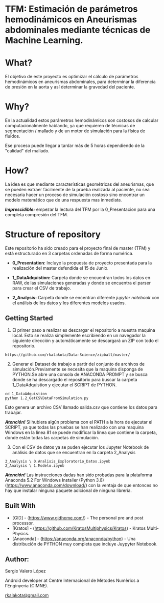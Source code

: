 
# TFM: Estimación de parámetros hemodinámicos en Aneurismas abdominales mediante técnicas de Machine Learning.

# What? 
El objetivo de este proyecto es optimizar el cálculo de parámetros hemodinámicos en aneurismas abdominales, para determinar la diferencia de presión en la aorta y así determinar la gravedad del paciente.
 
# Why?
En la actualidad estos parámetros hemodinámicos son costosos de calcular computacionalmente hablando, ya que requieren de técnicas de segmentación / mallado y de un motor de simulación para la física de fluidos.

Ese proceso puede llegar a tardar más de 5 horas dependiendo de la "calidad" del mallado.

# How?
La idea es que mediante características geométricas del aneurismas, que se pueden extraer fácilmente de la prueba realizada al paciente, no sea necesaria hacer un proceso de simulación costoso sino encontrar un modelo matemático que de una respuesta mas inmediata.

_**Imprescidible:**_ empezar la lectura del TFM por la 0_Presentacion para una completa compresión del TFM.

# Structure of repository
Este repositorio ha sido creado para el proyecto final de master (TFM) y está estructurado en 3 carpetas ordenadas de forma numérica.

* **0_Presentation:** Incluye la propuesta de proyecto presentada para la realización del master defendida el 15 de Junio.

* **1_DataAdquistion:** Carpeta donde se encuentran todos los datos en RAW, de las simulaciones generadas y donde se encuentra el parser para crear el CSV de trabajo.

* **2_Analysis:** Carpeta donde se encentran diferente _jupyter notebook_ con el análisis de los datos y los diferentes modelos usados.


## Getting Started

1. El primer paso a realizar es descargar el repositorio a nuestra maquina local. Esto se realiza simplemente escribiendo en un navegador la siguiente dirección y automáticamente se descargará un ZIP con todo el repositorio.
 
  ```
  https://github.com/rkalakota/Data-Science/zipball/master/
  ```

2. Generar el Dataset de trabajo a partir del conjunto de archivos de simulación.Previamente se necesita que la maquina disponga de PYTHON.Se abre una consola de ANACONDA PROMPT y se busca donde se ha descargado el repositorio para buscar la carpeta 1_DataAdquistion y ejecutar el SCRIPT de PYTHON.

  ```
  cd 1_DataAdquistion
  python 1.2_GetCSVDataFromSimulation.py
  ```
  Esto genera un archivo CSV llamado salida.csv que contiene los datos para trabajar.
  
  _**Atención!**_ Si hubiera algún problema con el PATH a la hora de ejecutar el SCRIPT, ya que todas las pruebas se han realizado con una maquina Windows en la línea 81 se puede modificar la línea que contiene la carpeta, donde están todas las carpetas de simulación.

3. Con el CSV de datos ya se puden ejecutar los Jupyter Notebook de análisis de datos que se encuentran en la carpeta 2_Analysis

  ```
  2_Analysis \ 0.Analisis_Exploratorio_Datos.ipynb
  2_Analysis \ 1.Modelo.ipynb
  ```
 _**Atención!**_ Las instrucciones dadas han sido probadas para la plataforma Anaconda 5.2 For Windows Installer (Python 3.6) (https://www.anaconda.com/download/)  con la ventaja de que entonces no hay que instalar ninguna paquete adicional de ninguna librería.
 
 
## Built With
* [GID] - (https://www.gidhome.com/) - The personal pre and post processor.
* [Kratos] - (https://github.com/KratosMultiphysics/Kratos) - Kratos Multi-Physics.
* [Anaconda] - (https://anaconda.org/anaconda/python) - Una distribución de PYTHON muy completa que incluye Juypyter Notebook.

## Author:
Sergio Valero López

Android developer at Centre Internacional de Mètodes Numèrics a l'Enginyeria (CIMNE).

rkalakota@gmail.com
